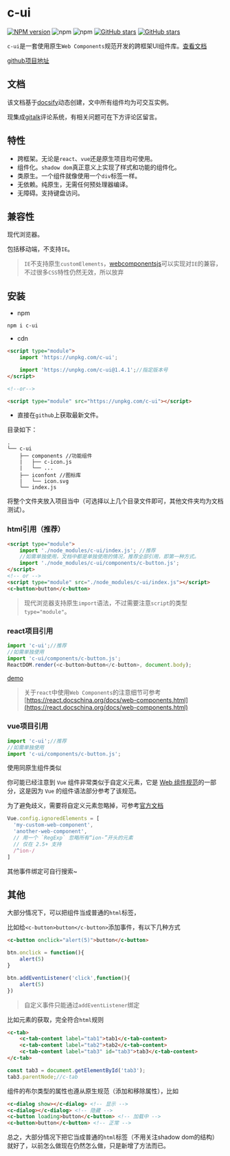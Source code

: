 # c-ui

[![NPM version](https://img.shields.io/npm/v/c-ui.svg?color=red)](https://www.npmjs.com/package/c-ui)
![npm](https://img.shields.io/npm/dw/c-ui)
![npm](https://img.shields.io/npm/dt/c-ui)
[![GitHub stars](https://img.shields.io/github/stars/XboxYan/c-ui.svg?color=#42b983)](https://github.com/XboxYan/c-ui/stargazers)
[![GitHub stars](https://img.shields.io/github/forks/XboxYan/c-ui.svg)](https://github.com/XboxYan/c-ui/network/members)

`c-ui`是一套使用原生`Web Components`规范开发的跨框架UI组件库。[查看文档](https://c-ui.codelabo.cn/docs)

[github项目地址](https://github.com/XboxYan/c-ui)

## 文档

该文档基于[docsify](https://docsify.js.org/)动态创建，文中所有组件均为可交互实例。

现集成[gitalk](https://gitalk.github.io/)评论系统，有相关问题可在下方评论区留言。

## 特性

* 跨框架。无论是`react`、`vue`还是原生项目均可使用。
* 组件化。`shadow dom`真正意义上实现了样式和功能的组件化。
* 类原生。一个组件就像使用一个`div`标签一样。
* 无依赖。纯原生，无需任何预处理器编译。
* 无障碍。支持键盘访问。

## 兼容性

现代浏览器。

包括移动端，不支持`IE`。

> `IE`不支持原生`customElements`，[webcomponentsjs](https://github.com/webcomponents/webcomponentsjs)可以实现对`IE`的兼容，不过很多`CSS`特性仍然无效，所以放弃

## 安装

* npm

```shell
npm i c-ui
```

* cdn

```html
<script type="module">
    import 'https://unpkg.com/c-ui';

    import 'https://unpkg.com/c-ui@1.4.1';//指定版本号
</script>

<!--or-->

<script type="module" src="https://unpkg.com/c-ui"></script>
```

* 直接在`github`上获取最新文件。

目录如下：

```text
.
└── c-ui
    ├── components //功能组件
    |   ├── c-icon.js
    |   └── ...
    ├── iconfont //图标库
    |   └── icon.svg
    └── index.js
```
     
将整个文件夹放入项目当中（可选择以上几个目录文件即可，其他文件夹均为文档测试）。

### html引用（推荐）

```html
<script type="module">
    import './node_modules/c-ui/index.js'; //推荐
    //如需单独使用，文档中都是单独使用的情况，推荐全部引用，即第一种方式。
    import './node_modules/c-ui/components/c-button.js';
</script>
<!-- or -->
<script type="module" src="./node_modules/c-ui/index.js"></script>
<c-button>button</c-button>
```

> 现代浏览器支持原生`import`语法，不过需要注意`script`的类型`type="module"`。

### react项目引用

```js
import 'c-ui';//推荐
//如需单独使用
import 'c-ui/components/c-button.js';
ReactDOM.render(<c-button>button</c-button>, document.body);
```

[demo](https://codepen.io/xbocan/pen/mNKWaN)

> 关于`react`中使用`Web Components`的注意细节可参考[https://react.docschina.org/docs/web-components.html](https://react.docschina.org/docs/web-components.html)

### vue项目引用

```js
import 'c-ui';//推荐
//如需单独使用
import 'c-ui/components/c-button.js';
```

使用同原生组件类似

你可能已经注意到 `Vue` 组件非常类似于自定义元素，它是 [Web 组件规范](https://www.w3.org/wiki/WebComponents/)的一部分，这是因为 `Vue` 的组件语法部分参考了该规范。

为了避免歧义，需要将自定义元素忽略掉，可参考[官方文档](https://cn.vuejs.org/v2/api/#ignoredElements)

```js
Vue.config.ignoredElements = [
  'my-custom-web-component',
  'another-web-component',
  // 用一个 `RegExp` 忽略所有“ion-”开头的元素
  // 仅在 2.5+ 支持
  /^ion-/
]
```

其他事件绑定可自行搜索~


## 其他

大部分情况下，可以把组件当成普通的`html`标签，

比如给`<c-button>button</c-button>`添加事件，有以下几种方式

```html
<c-button onclick="alert(5)">button</c-button>
```

```js
btn.onclick = function(){
    alert(5)
}

btn.addEventListener('click',function(){
    alert(5)
})
```

> 自定义事件只能通过`addEventListener`绑定

比如元素的获取，完全符合`html`规则

```html
<c-tab>
    <c-tab-content label="tab1">tab1</c-tab-content>
    <c-tab-content label="tab2">tab2</c-tab-content>
    <c-tab-content label="tab3" id="tab3">tab3</c-tab-content>
</c-tab>
```

```js
const tab3 = document.getElementById('tab3');
tab3.parentNode;//c-tab
```

组件的布尔类型的属性也遵从原生规范（添加和移除属性），比如

```html
<c-dialog show></c-dialog> <!-- 显示 -->
<c-dialog></c-dialog> <!-- 隐藏 -->
<c-button loading>button</c-button> <!-- 加载中 -->
<c-button>button</c-button> <!-- 正常 -->
```

总之，大部分情况下把它当成普通的`html`标签（不用关注shadow dom的结构）就好了，以前怎么做现在仍然怎么做，只是新增了方法而已。
